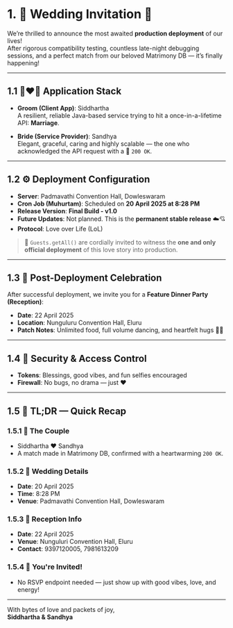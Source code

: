 # 1. 💍 Wedding Invitation 💐

We’re thrilled to announce the most awaited **production deployment** of our lives!  
After rigorous compatibility testing, countless late-night debugging sessions, and a perfect match from our beloved Matrimony DB — it’s finally happening!

---

## 1.1 👩‍❤️‍👨 Application Stack

- **Groom (Client App)**: Siddhartha  
  A resilient, reliable Java-based service trying to hit a once-in-a-lifetime API: **Marriage**.

- **Bride (Service Provider)**: Sandhya  
  Elegant, graceful, caring and highly scalable — the one who acknowledged the API request with a 💖 `200 OK`.

---

## 1.2 ⚙️ Deployment Configuration

- **Server**: Padmavathi Convention Hall, Dowleswaram  
- **Cron Job (Muhurtam)**: Scheduled on **20 April 2025 at 8:28 PM**  
- **Release Version**: **Final Build - v1.0**  
- **Future Updates**: Not planned. This is the **permanent stable release** ☁️💘  
- **Protocol**: Love over Life (LoL)

> 📨 `Guests.getAll()` are cordially invited to witness the **one and only official deployment** of this love story into production.

---

## 1.3 🎉 Post-Deployment Celebration

After successful deployment, we invite you for a **Feature Dinner Party (Reception)**:

- **Date**: 22 April 2025  
- **Location**: Nunguluru Convention Hall, Eluru  
- **Patch Notes**: Unlimited food, full volume dancing, and heartfelt hugs 💃🕺

---

## 1.4 🔐 Security & Access Control

- **Tokens**: Blessings, good vibes, and fun selfies encouraged  
- **Firewall**: No bugs, no drama — just ❤️

---

## 1.5 🧠 TL;DR — Quick Recap

### 1.5.1 💑 The Couple
- Siddhartha ❤️ Sandhya  
- A match made in Matrimony DB, confirmed with a heartwarming `200 OK`.

### 1.5.2 📅 Wedding Details
- **Date**: 20 April 2025  
- **Time**: 8:28 PM  
- **Venue**: Padmavathi Convention Hall, Dowleswaram

### 1.5.3 🎊 Reception Info
- **Date**: 22 April 2025  
- **Venue**: Nunguluri Convention Hall, Eluru
- **Contact**: 9397120005, 7981613209

### 1.5.4 🥳 You're Invited!
- No RSVP endpoint needed — just show up with good vibes, love, and energy!

---

With bytes of love and packets of joy,  
**Siddhartha & Sandhya**
